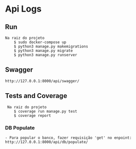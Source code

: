 # Api Logs

## Run
    Na raiz do projeto
        $ sudo docker-compose up
        $ python3 manage.py makemigrations
        $ python3 manage.py migrate
        $ python3 manage.py runserver 

## Swagger
    http://127.0.0.1:8000/api/swagger/


## Tests and Coverage
     Na raiz do projeto
        $ coverage run manage.py test
        $ coverage report

### DB Populate
    - Para popular o banco, fazer requisição 'get' no enpoint: http://127.0.0.1:8000/api/db/populate/